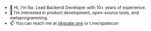 - 👋 Hi, I’m Ilia. Lead Backend Developer with 10+ years of experience.
- 👀 I’m interested in product development, open-source tools, and metaprogramming.
- 📫 You can reach me at i@spate.one or t.me/spatecon
